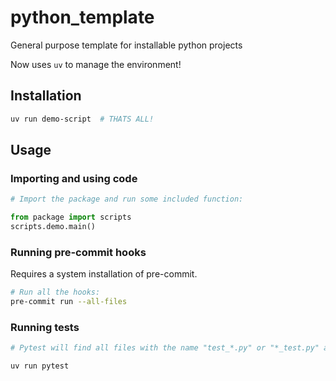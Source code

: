 # python_template
General purpose template for installable python projects

Now uses `uv` to manage the environment!

## Installation

```bash
uv run demo-script  # THATS ALL!
```

## Usage

### Importing and using code

```python
# Import the package and run some included function:

from package import scripts
scripts.demo.main()
```

### Running pre-commit hooks

Requires a system installation of pre-commit.

```bash
# Run all the hooks:
pre-commit run --all-files
```

### Running tests

```bash
# Pytest will find all files with the name "test_*.py" or "*_test.py" and run them:

uv run pytest
```
